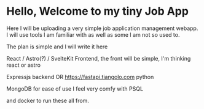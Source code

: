 # Hello, Welcome to my tiny Job App

Here I will be uploading a very simple job application management webapp. I will use tools I am familiar with as well as some I am not so used to.

The plan is simple and I will write it here

React / Astro(?) / SvelteKit Frontend, the front will be simple, I'm thinking react or astro

Expressjs backend OR https://fastapi.tiangolo.com python

MongoDB for ease of use I feel very comfy with PSQL

and docker to run these all from.
